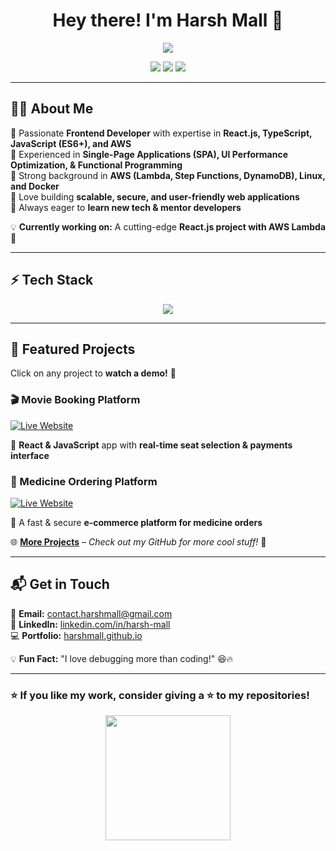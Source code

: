 <h1 align="center">Hey there! I'm Harsh Mall 👋</h1>

<p align="center">
  <img src="https://readme-typing-svg.herokuapp.com?font=Fira+Code&duration=2500&pause=500&color=F7B801&center=true&vCenter=true&width=500&height=30&lines=Frontend+Developer+%7C+React.js+%7C+AWS+%F0%9F%9A%80;Building+Scalable+User-Friendly+Web+Apps;Clean%2C+Maintainable+%26+Optimized+Code+Lover" />
</p>

<p align="center">
  <a href="https://www.linkedin.com/in/harsh-mall"><img src="https://img.shields.io/badge/LinkedIn-blue?style=flat&logo=linkedin"></a>
  <a href="mailto:contact.harshmall@gmail.com"><img src="https://img.shields.io/badge/Email-D14836?style=flat&logo=gmail&logoColor=white"></a>
  <a href="https://harshmall.github.io/"><img src="https://img.shields.io/badge/Portfolio-Online-green?style=flat&logo=react"></a>
</p>

---

## **👨‍💻 About Me**
🔹 Passionate **Frontend Developer** with expertise in **React.js, TypeScript, JavaScript (ES6+), and AWS**  
🔹 Experienced in **Single-Page Applications (SPA), UI Performance Optimization, & Functional Programming**  
🔹 Strong background in **AWS (Lambda, Step Functions, DynamoDB), Linux, and Docker**  
🔹 Love building **scalable, secure, and user-friendly web applications**  
🔹 Always eager to **learn new tech & mentor developers**  

💡 **Currently working on:** A cutting-edge **React.js project with AWS Lambda** 🚀

---

## **⚡ Tech Stack**
<p align="center">
  <img src="https://skillicons.dev/icons?i=react,typescript,javascript,html,css,nodejs,aws,docker,linux,git,github" />
</p>

---

## **🚀 Featured Projects**
Click on any project to **watch a demo!** 🎥  

### 🎬 Movie Booking Platform  
[![Live Website](https://img.shields.io/badge/Live%20Site-Click%20Here-brightgreen?style=for-the-badge)](https://movie-booking-platform.vercel.app/)  

📌 **React & JavaScript** app with **real-time seat selection & payments interface**  

### 💊 Medicine Ordering Platform  
[![Live Website](https://img.shields.io/badge/Live%20Site-Click%20Here-brightgreen?style=for-the-badge)](https://online-medicine-web-app-z1kg.vercel.app/)

📌 A fast & secure **e-commerce platform for medicine orders**  

🌐 **[More Projects](#)** – *Check out my GitHub for more cool stuff!* 🚀  

---

## **📬 Get in Touch**
📧 **Email:** [contact.harshmall@gmail.com](mailto:contact.harshmall@gmail.com)  
🔗 **LinkedIn:** [linkedin.com/in/harsh-mall](https://www.linkedin.com/in/harsh-mall)  
💻 **Portfolio:** [harshmall.github.io](https://github.com/HarshMall28)  

💡 **Fun Fact:** "I love debugging more than coding!" 😆🔥  

---

### **⭐ If you like my work, consider giving a ⭐ to my repositories!**
<p align="center">
  <img src="https://media.giphy.com/media/WFZvB7VIXBgiz3oDXE/giphy.gif" width="200">
</p>
